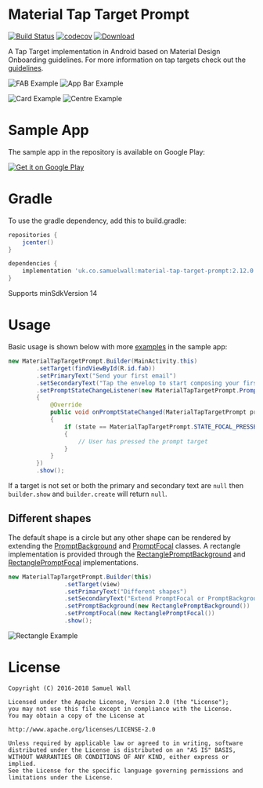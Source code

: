 # Material Tap Target Prompt
[![Build Status](https://travis-ci.org/sjwall/MaterialTapTargetPrompt.svg?branch=master)](https://travis-ci.org/sjwall/MaterialTapTargetPrompt)
[![codecov](https://codecov.io/gh/sjwall/MaterialTapTargetPrompt/branch/master/graph/badge.svg)](https://codecov.io/gh/sjwall/MaterialTapTargetPrompt)
[![Download](https://api.bintray.com/packages/sjwall/maven/material-tap-target-prompt/images/download.svg)](https://bintray.com/sjwall/maven/material-tap-target-prompt/_latestVersion)

A Tap Target implementation in Android based on Material Design Onboarding guidelines. For more information on tap targets check out the [guidelines][1].

![FAB Example](art/example_FAB.png) ![App Bar Example](art/example_appbar.png)

![Card Example](art/example_card.png) ![Centre Example](art/example_centre.png)

# Sample App
The sample app in the repository is available on Google Play:

<a href='https://play.google.com/store/apps/details?id=uk.co.samuelwall.materialtaptargetprompt.sample&utm_source=global_co&utm_medium=prtnr&utm_content=Mar2515&utm_campaign=PartBadge&pcampaignid=MKT-Other-global-all-co-prtnr-py-PartBadge-Mar2515-1'><img alt='Get it on Google Play' style='max-width:250px' src='art/play_store.png'/></a>

# Gradle
To use the gradle dependency, add this to build.gradle:
```groovy
repositories {
    jcenter()
}

dependencies {
    implementation 'uk.co.samuelwall:material-tap-target-prompt:2.12.0'
}
```
Supports minSdkVersion 14

# Usage
Basic usage is shown below with more [examples](https://github.com/sjwall/MaterialTapTargetPrompt/tree/master/sample/src/main/java/uk/co/samuelwall/materialtaptargetprompt/sample) in the sample app:

```java
new MaterialTapTargetPrompt.Builder(MainActivity.this)
        .setTarget(findViewById(R.id.fab))
        .setPrimaryText("Send your first email")
        .setSecondaryText("Tap the envelop to start composing your first email")
        .setPromptStateChangeListener(new MaterialTapTargetPrompt.PromptStateChangeListener()
        {
            @Override
            public void onPromptStateChanged(MaterialTapTargetPrompt prompt, int state)
            {
                if (state == MaterialTapTargetPrompt.STATE_FOCAL_PRESSED)
                {
                    // User has pressed the prompt target
                }
            }
        })
        .show();
```

If a target is not set or both the primary and secondary text are `null` then `builder.show` and `builder.create` will return `null`.

## Different shapes

The default shape is a circle but any other shape can be rendered by extending the [PromptBackground](https://github.com/sjwall/MaterialTapTargetPrompt/blob/master/library/src/main/java/uk/co/samuelwall/materialtaptargetprompt/extras/PromptBackground.java) and [PromptFocal](https://github.com/sjwall/MaterialTapTargetPrompt/blob/master/library/src/main/java/uk/co/samuelwall/materialtaptargetprompt/extras/PromptFocal.java) classes.
A rectangle implementation is provided through the [RectanglePromptBackground](https://github.com/sjwall/MaterialTapTargetPrompt/blob/master/library/src/main/java/uk/co/samuelwall/materialtaptargetprompt/extras/backgrounds/RectanglePromptBackground.java) and [RectanglePromptFocal](https://github.com/sjwall/MaterialTapTargetPrompt/blob/master/library/src/main/java/uk/co/samuelwall/materialtaptargetprompt/extras/focals/RectanglePromptFocal.java) implementations.

```java
new MaterialTapTargetPrompt.Builder(this)
                .setTarget(view)
                .setPrimaryText("Different shapes")
                .setSecondaryText("Extend PromptFocal or PromptBackground to change the shapes")
                .setPromptBackground(new RectanglePromptBackground())
                .setPromptFocal(new RectanglePromptFocal())
                .show();
```

![Rectangle Example](art/example_rectangle.png)

# License
    Copyright (C) 2016-2018 Samuel Wall

    Licensed under the Apache License, Version 2.0 (the "License");
    you may not use this file except in compliance with the License.
    You may obtain a copy of the License at

    http://www.apache.org/licenses/LICENSE-2.0

    Unless required by applicable law or agreed to in writing, software
    distributed under the License is distributed on an "AS IS" BASIS,
    WITHOUT WARRANTIES OR CONDITIONS OF ANY KIND, either express or implied.
    See the License for the specific language governing permissions and
    limitations under the License.




[1]: https://www.google.com/design/spec/growth-communications/feature-discovery.html#feature-discovery-design
